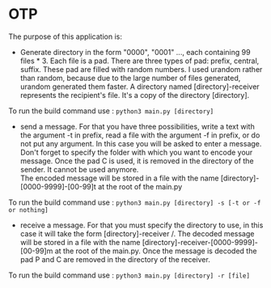 
# OTP

The purpose of this application is:

* Generate directory in the form "0000", "0001" ..., each containing 99 files * 3. Each file is a pad. There are three types of pad: prefix, central, suffix. 
These pad are filled with random numbers. I used urandom rather than random, because due to the large number of files generated, urandom generated them faster. A directory named [directory]-receiver represents the recipient's file. It's a copy of the directory [directory].

To run the build command use :
```python3 main.py [directory]```

* send a message. For that you have three possibilities, write a text with the argument -t in prefix, read a file with the argument -f in prefix, or do not put any argument. In this case you will be asked to enter a message. Don't forget to specify the folder with which you want to encode your message. Once the pad C is used, it is removed in the directory of the sender. It cannot be used anymore.   
The encoded message will be stored in a file with the name [directory]-[0000-9999]-[00-99]t at the root of the main.py

To run the build command use :
```python3 main.py [directory] -s [-t or -f or nothing]```

  
* receive a message. For that you must specify the directory to use, in this case it will take the form [directory]-receiver /.
The decoded message will be stored in a file with the name [directory]-receiver-[0000-9999]-[00-99]m at the root of the main.py. Once the message is decoded the pad P and C are removed in the directory of the receiver.

To run the build command use :
```python3 main.py [directory] -r [file]```
